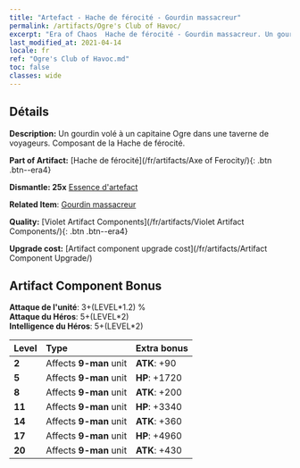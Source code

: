 ```yaml
---
title: "Artefact - Hache de férocité - Gourdin massacreur"
permalink: /artifacts/Ogre's Club of Havoc/
excerpt: "Era of Chaos  Hache de férocité - Gourdin massacreur. Un gourdin volé à un capitaine Ogre dans une taverne de voyageurs. Composant de la Hache de férocité."
last_modified_at: 2021-04-14
locale: fr
ref: "Ogre's Club of Havoc.md"
toc: false
classes: wide
---
```




## Détails

 **Description:** Un gourdin volé à un capitaine Ogre dans une taverne de voyageurs. Composant de la Hache de férocité.

 **Part of Artifact:** [Hache de férocité](/fr/artifacts/Axe of Ferocity/){: .btn .btn--era4}

 **Dismantle: 25x** [Essence d'artefact](/fr/Items/con_905/)

 **Related Item**: [Gourdin massacreur](/fr/Items/art_125/)

 **Quality:** [Violet Artifact Components](/fr/artifacts/Violet Artifact Components/){: .btn .btn--era4}

 **Upgrade cost:** [Artifact component upgrade cost](/fr/artifacts/Artifact Component Upgrade/)

## Artifact Component Bonus

  **Attaque de l'unité**: 3+(LEVEL\*1.2) %<br/>**Attaque du Héros**: 5+(LEVEL\*2)<br/>**Intelligence du Héros**: 5+(LEVEL\*2)

  |  Level  | Type |    Extra bonus  | 
  |:--------|:-----|:----------------| 
  | **2** | Affects **9-man** unit | **ATK**: +90 | 
  | **5** | Affects **9-man** unit | **HP**: +1720 | 
  | **8** | Affects **9-man** unit | **ATK**: +200 | 
  | **11** | Affects **9-man** unit | **HP**: +3340 | 
  | **14** | Affects **9-man** unit | **ATK**: +360 | 
  | **17** | Affects **9-man** unit | **HP**: +4960 | 
  | **20** | Affects **9-man** unit | **ATK**: +430 | 
